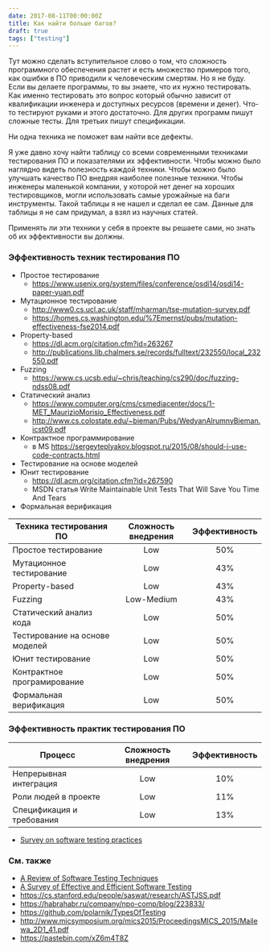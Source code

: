 ```yaml
---
date: 2017-08-11T00:00:00Z
title: Как найти больше багов?
draft: true
tags: ["testing"]
---
```


Тут можно сделать вступительное слово о том, что сложность программного
обеспечения растет и есть множество примеров того, как ошибки в ПО приводили к
человеческим смертям.  Но я не буду. Если вы делаете программы, то вы знаете,
что их нужно тестировать.  Как именно тестировать это вопрос который обычно
зависит от квалификации инженера и доступных ресурсов (времени и денег).
Что-то тестируют руками и этого достаточно. Для других программ пишут сложные тесты.
Для третьих пишут спецификации.

Ни одна техника не поможет вам найти все дефекты.

Я уже давно хочу найти таблицу со всеми современными техниками тестирования ПО и
показателями их эффективности. Чтобы можно было наглядно видеть полезность
каждой техники. Чтобы можно было улучшать качество ПО внедряя наиболее полезные
техники. Чтобы инженеры маленькой компании, у которой нет денег на хороших
тестировщиков, могли использовать самые урожайные на баги инструменты.  Такой
таблицы я не нашел и сделал ее сам. Данные для таблицы я не сам придумал, а
взял из научных статей.

Применять ли эти техники у себя в проекте вы решаете сами, но знать об их
эффективности вы должны.

### Эффективность техник тестирования ПО

* Простое тестирование
  - https://www.usenix.org/system/files/conference/osdi14/osdi14-paper-yuan.pdf	
* Мутационное тестирование
  - http://www0.cs.ucl.ac.uk/staff/mharman/tse-mutation-survey.pdf
  - https://homes.cs.washington.edu/%7Emernst/pubs/mutation-effectiveness-fse2014.pdf
* Property-based
  - https://dl.acm.org/citation.cfm?id=263267
  - http://publications.lib.chalmers.se/records/fulltext/232550/local_232550.pdf
* Fuzzing
  - https://www.cs.ucsb.edu/~chris/teaching/cs290/doc/fuzzing-ndss08.pdf
* Статический анализ
  - https://www.computer.org/cms/csmediacenter/docs/1-MET_MaurizioMorisio_Effectiveness.pdf
  - http://www.cs.colostate.edu/~bieman/Pubs/WedyanAlrumnyBieman.icst09.pdf
* Контрактное программирование
  - в MS https://sergeyteplyakov.blogspot.ru/2015/08/should-i-use-code-contracts.html
* Тестирование на основе моделей
* Юнит тестирование
  - https://dl.acm.org/citation.cfm?id=267590
  - MSDN статья Write Maintainable Unit Tests That Will Save You Time And Tears
* Формальная верификация

| Техника тестирования ПО | Сложность внедрения  |  Эффективность  |
|-------------------------|:--------------------:|:---------------:|
| Простое тестирование | Low | 50% |
| Мутационное тестирование | Low | 43% |
| Property-based | Low | 43% |
| Fuzzing	| Low-Medium | 43% |
| Статический анализ кода | Low | 50% |
| Тестирование на основе моделей | Low | 50% |
| Юнит тестирование | Low | 50% |
| Контрактное програмирование | Low | 50% |
| Формальная верификация | Low | 50% |


### Эффективность практик тестирования ПО

| Процесс 				| Сложность внедрения | Эффективность |
|-----------------------|:-------------------:|:-------------:|
| Непрерывная интеграция | Low | 10% |
| Роли людей в проекте 	| Low | 11% |
| Cпецификация и требования | Low | 13% |

* [Survey on software testing practices](http://salab.kaist.ac.kr/old/publications/IET2012.pdf)

### См. также

* [A Review of Software Testing Techniques](https://www.ripublication.com/irph/ijeee_spl/ijeeev7n5_05.pdf)
* [A Survey of Effective and Efficient Software Testing](http://www.micsymposium.org/mics2015/ProceedingsMICS_2015/Mailewa_2D1_41.pdf)
* https://cs.stanford.edu/people/saswat/research/ASTJSS.pdf
* https://habrahabr.ru/company/npo-comp/blog/223833/
* https://github.com/polarnik/TypesOfTesting
* http://www.micsymposium.org/mics2015/ProceedingsMICS_2015/Mailewa_2D1_41.pdf
* https://pastebin.com/xZ6m4T8Z
